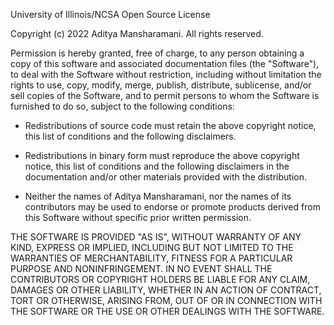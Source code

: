 University of Illinois/NCSA Open Source License

Copyright (c) 2022 Aditya Mansharamani. All rights reserved.


Permission is hereby granted, free of charge, to any person
obtaining a copy of this software and associated documentation files
(the "Software"), to deal with the Software without restriction,
including without limitation the rights to use, copy, modify, merge,
publish, distribute, sublicense, and/or sell copies of the Software,
and to permit persons to whom the Software is furnished to do so,
subject to the following conditions:

* Redistributions of source code must retain the above copyright notice,
  this list of conditions and the following disclaimers.

* Redistributions in binary form must reproduce the above copyright
  notice, this list of conditions and the following disclaimers in the
  documentation and/or other materials provided with the distribution.

* Neither the names of Aditya Mansharamani, nor the names of its
  contributors may be used to endorse or promote products derived from
  this Software without specific prior written permission.

THE SOFTWARE IS PROVIDED "AS IS", WITHOUT WARRANTY OF ANY KIND, EXPRESS
OR IMPLIED, INCLUDING BUT NOT LIMITED TO THE WARRANTIES OF MERCHANTABILITY,
FITNESS FOR A PARTICULAR PURPOSE AND NONINFRINGEMENT. IN NO EVENT SHALL THE
CONTRIBUTORS OR COPYRIGHT HOLDERS BE LIABLE FOR ANY CLAIM, DAMAGES OR OTHER
LIABILITY, WHETHER IN AN ACTION OF CONTRACT, TORT OR OTHERWISE, ARISING FROM,
OUT OF OR IN CONNECTION WITH THE SOFTWARE OR THE USE OR OTHER DEALINGS WITH
THE SOFTWARE.